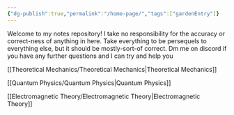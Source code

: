 ```yaml
---
{"dg-publish":true,"permalink":"/home-page/","tags":["gardenEntry"]}
---
```



Welcome to my notes repository! I take no responsibility for the accuracy or correct-ness of anything in here. Take everything to be persequels to everything else, but it should be mostly-sort-of correct. Dm me on discord if you have any further questions and I can try and help you 

[[Theoretical Mechanics/Theoretical Mechanics\|Theoretical Mechanics]]

[[Quantum Physics/Quantum Physics\|Quantum Physics]]

[[Electromagnetic Theory/Electromagnetic Theory\|Electromagnetic Theory]]
